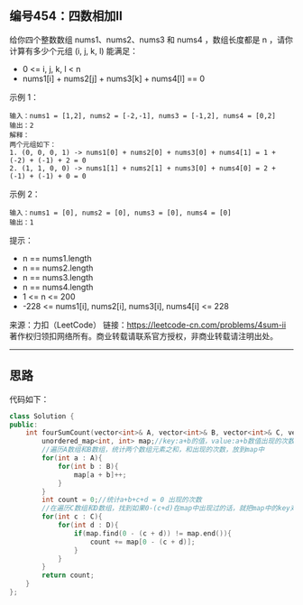 ## 编号454：四数相加Ⅱ

给你四个整数数组 nums1、nums2、nums3 和 nums4 ，数组长度都是 n ，请你计算有多少个元组 (i, j, k, l) 能满足：

* 0 <= i, j, k, l < n
* nums1[i] + nums2[j] + nums3[k] + nums4[l] == 0
 

示例 1：
```
输入：nums1 = [1,2], nums2 = [-2,-1], nums3 = [-1,2], nums4 = [0,2]
输出：2
解释：
两个元组如下：
1. (0, 0, 0, 1) -> nums1[0] + nums2[0] + nums3[0] + nums4[1] = 1 + (-2) + (-1) + 2 = 0
2. (1, 1, 0, 0) -> nums1[1] + nums2[1] + nums3[0] + nums4[0] = 2 + (-1) + (-1) + 0 = 0
```
示例 2：
```
输入：nums1 = [0], nums2 = [0], nums3 = [0], nums4 = [0]
输出：1
```
提示：

* n == nums1.length
* n == nums2.length
* n == nums3.length
* n == nums4.length
* 1 <= n <= 200
* -228 <= nums1[i], nums2[i], nums3[i], nums4[i] <= 228

来源：力扣（LeetCode）
链接：https://leetcode-cn.com/problems/4sum-ii
著作权归领扣网络所有。商业转载请联系官方授权，非商业转载请注明出处。

---
## 思路


代码如下：
```c++
class Solution {
public:
    int fourSumCount(vector<int>& A, vector<int>& B, vector<int>& C, vector<int>& D) {
        unordered_map<int, int> map;//key:a+b的值，value:a+b数值出现的次数
        //遍历A数组和B数组，统计两个数组元素之和，和出现的次数，放到map中
        for(int a : A){
            for(int b : B){
                map[a + b]++;
            }
        }
        int count = 0;//统计a+b+c+d = 0 出现的次数
        //在遍历C数组和D数组，找到如果0-(c+d)在map中出现过的话，就把map中的key对应的value统计出来
        for(int c : C){
            for(int d : D){
                if(map.find(0 - (c + d)) != map.end()){
                    count += map[0 - (c + d)];
                }
            }
        }
        return count;
    }
};
```
